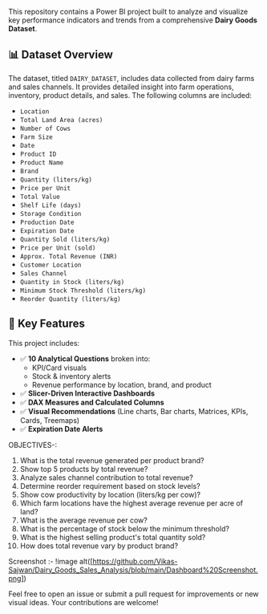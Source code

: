 This repository contains a Power BI project built to analyze and visualize key performance indicators and trends from a comprehensive **Dairy Goods Dataset**.

## 📊 Dataset Overview

The dataset, titled `DAIRY_DATASET`, includes data collected from dairy farms and sales channels. It provides detailed insight into farm operations, inventory, product details, and sales. The following columns are included:

- `Location`
- `Total Land Area (acres)`
- `Number of Cows`
- `Farm Size`
- `Date`
- `Product ID`
- `Product Name`
- `Brand`
- `Quantity (liters/kg)`
- `Price per Unit`
- `Total Value`
- `Shelf Life (days)`
- `Storage Condition`
- `Production Date`
- `Expiration Date`
- `Quantity Sold (liters/kg)`
- `Price per Unit (sold)`
- `Approx. Total Revenue (INR)`
- `Customer Location`
- `Sales Channel`
- `Quantity in Stock (liters/kg)`
- `Minimum Stock Threshold (liters/kg)`
- `Reorder Quantity (liters/kg)`


 ## 💼 Key Features

This project includes:

- ✅ **10 Analytical Questions** broken into:
  - KPI/Card visuals
  - Stock & inventory alerts
  - Revenue performance by location, brand, and product
- ✅ **Slicer-Driven Interactive Dashboards**
- ✅ **DAX Measures and Calculated Columns**
- ✅ **Visual Recommendations** (Line charts, Bar charts, Matrices, KPIs, Cards, Treemaps)
- ✅ **Expiration Date Alerts**


OBJECTIVES-:

1.	What is the total revenue generated per product brand?
2.	Show top 5 products by total revenue?
3.	Analyze sales channel contribution to total revenue?
4.	Determine reorder requirement based on stock levels?
5.	Show cow productivity by location (liters/kg per cow)?
6.	Which farm locations have the highest average revenue per acre of land?
7.	What is the average revenue per cow?
8.	What is the percentage of stock below the minimum threshold?
9.	What is the highest selling product's total quantity sold?
10.	How does total revenue vary by product brand?

Screenshot :-
!image alt([https://github.com/Vikas-Sajwan/Dairy_Goods_Sales_Analysis/blob/main/Dashboard%20Screenshot.png])

Feel free to open an issue or submit a pull request for improvements or new visual ideas. Your contributions are welcome!


 
